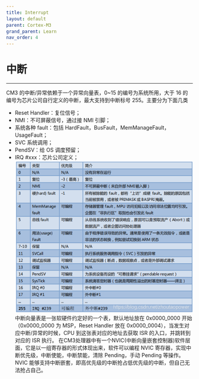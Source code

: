 ```yaml
---
title: Interrupt
layout: default
parent: Cortex-M3
grand_parent: Learn
nav_order: 4
---
```


# 中断

---
CM3 的中断/异常依赖于一个异常向量表，0~15 的编号为系统所用，大于 16 的编号为芯片公司自行定义的中断，最大支持到中断标号 255。主要分为下面几类

* Reset Handler：复位信号；
* NMI：不可屏蔽信号，通过接 NMI 引脚；
* 系统各种 fault：包括 HardFault，BusFault，MemManageFault，UsageFault；
* SVC 系统调用；
* PendSV：给 OS 调度预留；
* IRQ #xxx：芯片公司定义；
![](/img/images/screenshot_1653116637878.png)
中断向量表是一张软硬件约定好的一个表，默认地址放在 0x0000_0000 开始（0x0000_0000 为 MSP，Reset Handler 放在 0x0000_0004），当发生对应中断/异常的时候，CPU 到这张表对应的地址去获取 ISR 的入口，并跳转到对应的 ISR 执行。
在CM3处理器中有一个NVIC(中断向量嵌套控制器)软件层面，它是以一组寄存器的形式体现出来，软件可以编程 NVIC 寄存器，实现中断优先级，中断使能，中断禁能，清除 Pending，手动 Pending 等操作。NVIC 能够支持中断嵌套，即高优先级的中断抢占低优先级的中断，但自己无法抢占自己。
